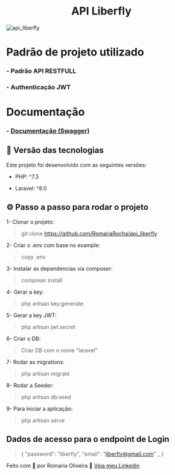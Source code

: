 <h1 align="center"> API Liberfly </h1>

<img src="https://i.ibb.co/4pFmFj4/download.png" alt="api_liberfly">

# Padrão de projeto utilizado

### - Padrão API RESTFULL
### - Authenticação JWT

# Documentação

### - [Documentação (Swagger)](http://127.0.0.1:8000/api/documentation)


## 🚀 Versão das tecnologias

Este projeto foi desenvolvido com as seguintes versões:


- PHP: ^7.3

- Laravel: ^8.0



## ⚙ Passo a passo para rodar o projeto

1- Clonar o projeto:
> git clone https://github.com/RomariaRocha/api_liberfly

2- Criar o .env com base no example:
> copy .env

3- Instalar as dependencias via composer:
> composer install

4- Gerar a key:
> php artisan key:generate

5- Gerar a key JWT:
> php artisan jwt:secret

6- Criar o DB:
> Criar DB com o nome "laravel"

7- Rodar as migrations:
> php artisan migrate

8- Rodar a Seeder:
> php artisan db:seed

9- Para iniciar a aplicação:
> php artisan serve


## Dados de acesso para o endpoint de Login

> {
>    "password": "liberfly",
>    "email": "liberfly@gmail.com"
>_  }


Feito com 💜 por Romaria Oliveira 👋 [Veja meu Linkedin](https://www.linkedin.com/in/romariadev/)
<br>

